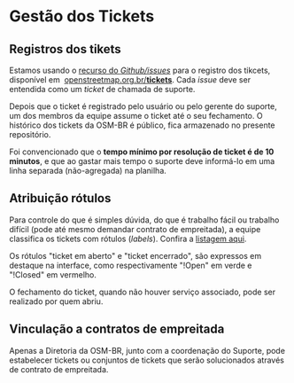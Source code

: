 # Gestão dos Tickets

## Registros dos  tikets

Estamos usando o [recurso do *Github/issues*](https://help.github.com/articles/about-issues/) para o registro dos tikcets, disponível em  [openstreetmap.org.br/**tickets**](https://github.com/OSMBrasil/suporte/issues). Cada *issue* deve ser entendida como um *ticket* de chamada de suporte.

Depois que o ticket é registrado pelo usuário ou pelo gerente do suporte, um dos membros da equipe assume o ticket até o seu fechamento. O histórico dos tickets da OSM-BR é público, fica armazenado no presente repositório.

Foi convencionado que o **tempo mínimo por resolução de ticket é de 10 minutos**, e que ao gastar mais tempo o suporte deve informá-lo em uma linha separada (não-agregada) na planilha.

## Atribuição rótulos

Para controle do que é simples dúvida, do que é trabalho fácil ou trabalho difícil (pode até mesmo demandar contrato de empreitada), a equipe classifica os tickets com rótulos (*labels*). Confira a [listagem aqui](https://github.com/OSMBrasil/suporte/labels).

Os rótulos "ticket em aberto" e "ticket encerrado", são expressos em destaque na interface, como respectivamente "!Open" em  verde e "!Closed" em  vermelho.

O fechamento do ticket, quando não houver serviço associado, pode ser realizado por quem abriu.

## Vinculação a contratos de empreitada

Apenas a Diretoria da OSM-BR, junto com a coordenação do Suporte, pode estabelecer tickets ou conjuntos de tickets que serão solucionados através de contrato de empreitada.
